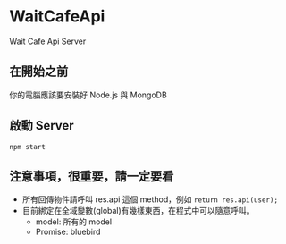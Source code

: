 # WaitCafeApi
Wait Cafe Api Server

## 在開始之前

你的電腦應該要安裝好 Node.js 與 MongoDB

## 啟動 Server

`npm start`

## 注意事項，很重要，請一定要看
  - 所有回傳物件請呼叫 res.api 這個 method，例如 `return res.api(user);`
  - 目前綁定在全域變數(global)有幾樣東西，在程式中可以隨意呼叫。
    - model: 所有的 model
    - Promise: bluebird